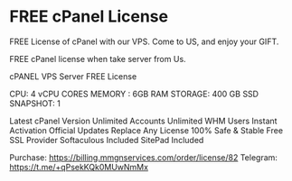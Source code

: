 # FREE cPanel License
FREE License of cPanel with our VPS.
Come to US, and enjoy your GIFT.

FREE cPanel license when take server from Us.

cPANEL VPS Server FREE License

CPU: 4 vCPU CORES
MEMORY : 6GB RAM
STORAGE: 400 GB SSD
SNAPSHOT: 1

Latest cPanel Version
Unlimited Accounts
Unlimited WHM Users
Instant Activation
Official Updates
Replace Any License
100% Safe & Stable
Free SSL Provider
Softaculous Included
SitePad Included


Purchase: https://billing.mmgnservices.com/order/license/82
Telegram: https://t.me/+qPsekKQk0MUwNmMx


